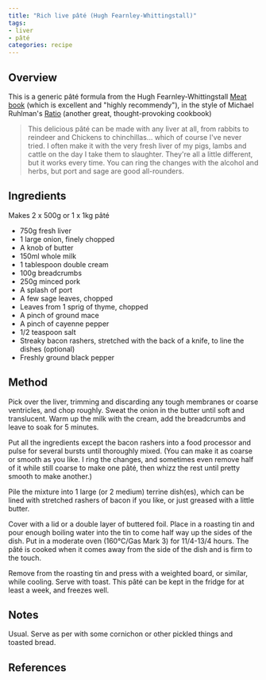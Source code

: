 ```yaml
---
title: "Rich live pâté (Hugh Fearnley-Whittingstall)"
tags:
- liver
- pâté
categories: recipe
---
```


## Overview
This is a generic pâté formula from the Hugh Fearnley-Whittingstall [Meat book](https://www.hive.co.uk/Product/Hugh-Fearnley-Whittingstall/The-River-Cottage-Meat-Book/844782) (which is excellent and "highly recommendy"), in the style of Michael Ruhlman's [Ratio](https://www.hive.co.uk/Product/Michael-Ruhlman/Ratio--The-Simple-Codes-Behind-the-Craft-of-Everyday-Cooking-Volume-1/6087100) (another great, thought-provoking cookbook)

> This delicious pâté can be made with any liver at all, from rabbits to reindeer and Chickens to chinchillas... which of course I've never tried. I often make it with the very fresh liver of my pigs, lambs and cattle on the day I take them to slaughter. They're all a little different, but it works every time. You can ring the changes with the alcohol and herbs, but port and sage are good all-rounders.

## Ingredients

Makes 2 x 500g or 1 x 1kg pâté

- 750g fresh liver
- 1 large onion, finely chopped
- A knob of butter
- 150ml whole milk
- 1 tablespoon double cream
- 100g breadcrumbs
- 250g minced pork
- A splash of port
- A few sage leaves, chopped
- Leaves from 1 sprig of thyme, chopped
- A pinch of ground mace
- A pinch of cayenne pepper
- 1/2 teaspoon salt
- Streaky bacon rashers, stretched with the back of a knife, to line the dishes (optional)
- Freshly ground black pepper

## Method
Pick over the liver, trimming and discarding any tough membranes or coarse ventricles, and chop roughly. Sweat the onion in the butter until soft and translucent. Warm up the milk with the cream, add the breadcrumbs and leave to soak for 5 minutes. 

Put all the ingredients except the bacon rashers into a food processor and pulse for several bursts until thoroughly mixed. (You can make it as coarse or smooth as you like. I ring the changes, and sometimes even remove half of it while still coarse to make one pâté, then whizz the rest until pretty smooth to make another.) 

Pile the mixture into 1 large (or 2 medium) terrine dish(es), which can be lined with stretched rashers of bacon if you like, or just greased with a little butter.

Cover with a lid or a double layer of buttered foil. Place in a roasting tin and pour enough boiling water into the tin to come half way up the sides of the dish. Put in a moderate oven (160°C/Gas Mark 3) for 11/4-13/4 hours. The pâté is cooked when it comes away from the side of the dish and is firm to the touch. 

Remove from the roasting tin and press with a weighted board, or similar, while cooling. Serve with toast. This pâté can be kept in the fridge for at least a week, and freezes well.

## Notes
Usual. Serve as per with some cornichon or other pickled things and toasted bread.

## References
